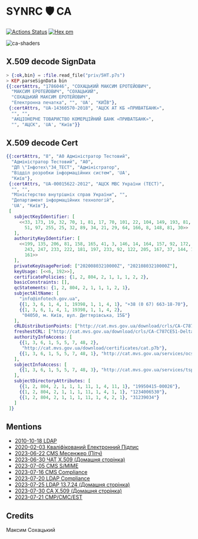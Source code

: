 # SYNRC 🛡️ CA

[![Actions Status](https://github.com/synrc/ca/workflows/mix/badge.svg)](https://github.com/synrc/ca/actions)
[![Hex pm](http://img.shields.io/hexpm/v/ca.svg?style=flat)](https://hex.pm/packages/ca)

![ca-shaders](https://github.com/synrc/ca/assets/144776/f8f9c280-9442-443e-a2be-7d610a1a7815)

## X.509 decode SignData

```elixir
> {:ok,bin} = :file.read_file("priv/5HT.p7s")
> KEP.parseSignData bin
{{:certAttrs, "1786046", "СОХАЦЬКИЙ МАКСИМ ЕРОТЕЙОВИЧ",
  "МАКСИМ ЕРОТЕЙОВИЧ", "СОХАЦЬКИЙ",
  "СОХАЦЬКИЙ МАКСИМ ЕРОТЕЙОВИЧ",
  "Електронна печатка", "", 'UA', "КИЇВ"},
 {:certAttrs, "UA-14360570-2018", "АЦСК АТ КБ «ПРИВАТБАНК»",
  "", "",
  "АКЦІОНЕРНЕ ТОВАРИСТВО КОМЕРЦІЙНИЙ БАНК «ПРИВАТБАНК»",
  "", "АЦСК", 'UA', "Київ"}}
```

## X.509 decode Cert

```elixir
{{:certAttrs, "8", "А0 Адміністратор Тестовий",
  "Адміністратор Тестовий", "А0",
  "ДП \"Інфотех\"34_ТЕСТ", "Адміністратор",
  "Відділ розробки інформаційних систем", 'UA',
  "Київ"},
 {:certAttrs, "UA-00015622-2012", "АЦСК МВС України (ТЕСТ)",
  "", "",
  "Міністерство внутрішніх справ України", "",
  "Департамент інформаційних технологій",
  'UA', "Київ"},
 [
   subjectKeyIdentifier: [
     <<33, 173, 19, 32, 70, 1, 81, 17, 70, 101, 22, 104, 149, 193, 81, 68, 44,
       51, 97, 255, 25, 32, 89, 34, 21, 29, 64, 166, 8, 148, 81, 30>>
   ],
   authorityKeyIdentifier: [
     <<199, 135, 206, 81, 158, 165, 41, 3, 146, 14, 164, 157, 92, 172, 74, 104,
       243, 247, 233, 222, 181, 197, 233, 92, 122, 205, 167, 37, 144, 171, 44,
       161>>
   ],
   privateKeyUsagePeriod: ["20200803210000Z", "20210803210000Z"],
   keyUsage: [<<6, 192>>],
   certificatePolicies: {1, 2, 804, 2, 1, 1, 1, 2, 2},
   basicConstraints: [],
   qcStatements: {1, 2, 804, 2, 1, 1, 1, 2, 1},
   subjectAltName: [
     "info@infotech.gov.ua",
     {{1, 3, 6, 1, 4, 1, 19398, 1, 1, 4, 1}, "+38 (0 67) 663-18-70"},
     {{1, 3, 6, 1, 4, 1, 19398, 1, 1, 4, 2},
      "04050, м. Київ, вул. Дегтярівська, 15Б"}
   ],
   cRLDistributionPoints: ["http://cat.mvs.gov.ua/download/crls/CA-C787CE51-Full.crl"],
   freshestCRL: ["http://cat.mvs.gov.ua/download/crls/CA-C787CE51-Delta.crl"],
   authorityInfoAccess: [
     {{1, 3, 6, 1, 5, 5, 7, 48, 2},
      "http://cat.mvs.gov.ua/download/certificates/cat.p7b"},
     {{1, 3, 6, 1, 5, 5, 7, 48, 1}, "http://cat.mvs.gov.ua/services/ocsp/"}
   ],
   subjectInfoAccess: [
     {{1, 3, 6, 1, 5, 5, 7, 48, 3}, "http://cat.mvs.gov.ua/services/tsp/"}
   ],
   subjectDirectoryAttributes: [
     {{1, 2, 804, 2, 1, 1, 1, 11, 1, 4, 11, 1}, "19950415-00026"},
     {{1, 2, 804, 2, 1, 1, 1, 11, 1, 4, 1, 1}, "1234006530"},
     {{1, 2, 804, 2, 1, 1, 1, 11, 1, 4, 2, 1}, "31239034"}
   ]
 ]}
```

## Mentions

* <a href="https://tonpa.guru/stream/2010/2010-10-18 LDAP.htm">2010-10-18 LDAP</a><br>
* <a href="https://tonpa.guru/stream/2020/2020-02-03 Кваліфікований Електронний Підпис.htm">2020-02-03 Кваліфікований Електронний Підпис</a><br>
* <a href="https://tonpa.guru/stream/2023/2023-06-22 Месенжер.htm">2023-06-22 CMS Месенжер (Пітч)</a><br>
* <a href="https://chat.erp.uno">2023-06-30 ЧАТ X.509 (Домашня сторінка)</a><br>
* <a href="https://tonpa.guru/stream/2023/2023-07-05 CMS SMIME.htm">2023-07-05 CMS S/MIME</a><br>
* <a href="https://tonpa.guru/stream/2023/2023-07-16 CMS Compliance.htm">2023-07-16 CMS Compliance</a>
* <a href="https://tonpa.guru/stream/2023/2023-07-20 LDAP Compliance.htm">2023-07-20 LDAP Compliance</a><br>
* <a href="https://ldap.erp.uno">2023-07-25 LDAP 13.7.24 (Домашня сторінка)</a><br>
* <a href="https://ca.erp.uno">2023-07-30 CA X.509 (Домашня сторінка)</a><br>
* <a href="https://tonpa.guru/stream/2023/2023-07-21 CMP CMC EST.htm">2023-07-21 CMP/CMC/EST</a><br>

## Credits

Максим Сохацький
